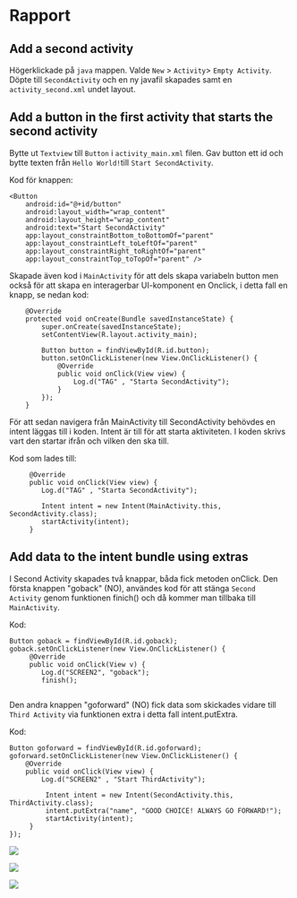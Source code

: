 
# Rapport

## Add a second activity

Högerklickade på `java` mappen. Valde `New` > `Activity`> `Empty Activity`. Döpte 
till `SecondActivity` och en ny javafil skapades samt en `activity_second.xml` undet layout. 

## Add a button in the first activity that starts the second activity

Bytte ut `Textview` till `Button` i `activity_main.xml` filen. Gav button ett id och bytte texten 
från `Hello World!`till `Start SecondActivity`. 

Kod för knappen: 

```
<Button
    android:id="@+id/button"
    android:layout_width="wrap_content"
    android:layout_height="wrap_content"
    android:text="Start SecondActivity"
    app:layout_constraintBottom_toBottomOf="parent"
    app:layout_constraintLeft_toLeftOf="parent"
    app:layout_constraintRight_toRightOf="parent"
    app:layout_constraintTop_toTopOf="parent" />
```

Skapade även kod i `MainActivity` för att dels skapa variabeln button men också för att
skapa en interagerbar UI-komponent en Onclick, i detta fall en knapp, se nedan kod: 

```
    @Override
    protected void onCreate(Bundle savedInstanceState) {
        super.onCreate(savedInstanceState);
        setContentView(R.layout.activity_main);

        Button button = findViewById(R.id.button);
        button.setOnClickListener(new View.OnClickListener() {
            @Override
            public void onClick(View view) {
                Log.d("TAG" , "Starta SecondActivity");
            }
        });
    }
```

För att sedan navigera från MainActivity till SecondActivity behövdes en intent läggas till 
i koden. Intent är till för att starta aktiviteten. I koden skrivs vart den startar ifrån och 
vilken den ska till. 

Kod som lades till:
```
     @Override
     public void onClick(View view) {
        Log.d("TAG" , "Starta SecondActivity");

        Intent intent = new Intent(MainActivity.this, SecondActivity.class);
        startActivity(intent);
     }
```

## Add data to the intent bundle using extras
I Second Activity skapades två knappar, båda fick metoden onClick. Den första knappen "goback" (NO),
användes kod för att stänga `Second Activity`  genom funktionen finich() och då kommer man tillbaka 
till `MainActivity`.

Kod:

```
Button goback = findViewById(R.id.goback);
goback.setOnClickListener(new View.OnClickListener() {
     @Override
     public void onClick(View v) {
        Log.d("SCREEN2", "goback");
        finish();
     
```
Den andra knappen "goforward" (NO) fick data som skickades vidare till `Third Activity` via funktionen
extra i detta fall intent.putExtra. 

Kod: 

```
Button goforward = findViewById(R.id.goforward);
goforward.setOnClickListener(new View.OnClickListener() {
    @Override
    public void onClick(View view) {
        Log.d("SCREEN2" , "Start ThirdActivity");

         Intent intent = new Intent(SecondActivity.this, ThirdActivity.class);
         intent.putExtra("name", "GOOD CHOICE! ALWAYS GO FORWARD!");
         startActivity(intent);
     }
});
```



![](Screenshot_20230503_220844.png)

![](Screenshot_20230503_220851.png)

![](Screenshot_20230503_220859.png)


